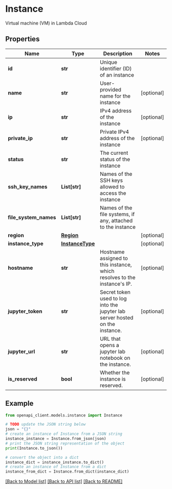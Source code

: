 # Instance

Virtual machine (VM) in Lambda Cloud

## Properties

Name | Type | Description | Notes
------------ | ------------- | ------------- | -------------
**id** | **str** | Unique identifier (ID) of an instance | 
**name** | **str** | User-provided name for the instance | [optional] 
**ip** | **str** | IPv4 address of the instance | [optional] 
**private_ip** | **str** | Private IPv4 address of the instance | [optional] 
**status** | **str** | The current status of the instance | 
**ssh_key_names** | **List[str]** | Names of the SSH keys allowed to access the instance | 
**file_system_names** | **List[str]** | Names of the file systems, if any, attached to the instance | 
**region** | [**Region**](Region.md) |  | [optional] 
**instance_type** | [**InstanceType**](InstanceType.md) |  | [optional] 
**hostname** | **str** | Hostname assigned to this instance, which resolves to the instance&#39;s IP. | [optional] 
**jupyter_token** | **str** | Secret token used to log into the jupyter lab server hosted on the instance. | [optional] 
**jupyter_url** | **str** | URL that opens a jupyter lab notebook on the instance. | [optional] 
**is_reserved** | **bool** | Whether the instance is reserved. | [optional] 

## Example

```python
from openapi_client.models.instance import Instance

# TODO update the JSON string below
json = "{}"
# create an instance of Instance from a JSON string
instance_instance = Instance.from_json(json)
# print the JSON string representation of the object
print(Instance.to_json())

# convert the object into a dict
instance_dict = instance_instance.to_dict()
# create an instance of Instance from a dict
instance_from_dict = Instance.from_dict(instance_dict)
```
[[Back to Model list]](../README.md#documentation-for-models) [[Back to API list]](../README.md#documentation-for-api-endpoints) [[Back to README]](../README.md)


